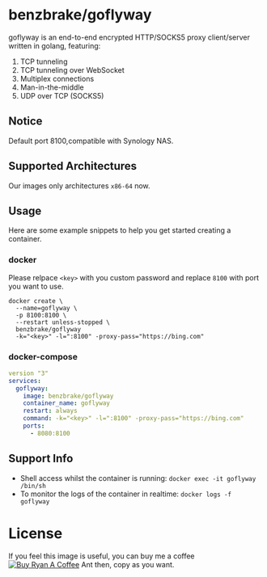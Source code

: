 # benzbrake/goflyway

goflyway is an end-to-end encrypted HTTP/SOCKS5 proxy client/server written in golang, featuring:

1. TCP tunneling
2. TCP tunneling over WebSocket
3. Multiplex connections
4. Man-in-the-middle
5. UDP over TCP (SOCKS5)



## Notice

Default port 8100,compatible with Synology NAS.

## Supported Architectures

Our images only architectures `x86-64` now.

## Usage

Here are some example snippets to help you get started creating a container.

### docker

Please relpace `<key>` with you custom password and replace `8100` with port you want to use.

```shell
docker create \
  --name=goflyway \
  -p 8100:8100 \
  --restart unless-stopped \
  benzbrake/goflyway
  -k="<key>" -l=":8100" -proxy-pass="https://bing.com"
```

### docker-compose

```yaml
version "3"
services:
  goflyway:
    image: benzbrake/goflyway
    container_name: goflyway
    restart: always
    command: -k="<key>" -l=":8100" -proxy-pass="https://bing.com"
    ports:
      - 8080:8100

```

## Support Info

- Shell access whilst the container is running: `docker exec -it goflyway /bin/sh`
- To monitor the logs of the container in realtime: `docker logs -f goflyway`

# License

If you feel this image is useful, you can buy me a coffee
[![Buy Ryan A Coffee](https://bmc-cdn.nyc3.digitaloceanspaces.com/BMC-button-images/custom_images/orange_img.png "Buy Ryan A Coffee")](https://www.buymeacoffee.com/buyryanacoffie "Buy Ryan A Coffee")
Ant then, copy as you want.
